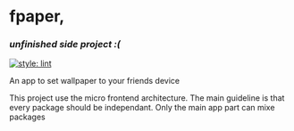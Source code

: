 # fpaper,

### *unfinished side project :(*

[![style: lint](https://img.shields.io/badge/style-lint-4BC0F5.svg)](https://pub.dev/packages/lint)

An app to set wallpaper to your friends device

This project use the micro frontend architecture. The main guideline is that every package should be independant. Only the main app part can mixe packages
